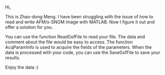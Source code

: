 Hi, 

This is Zhao-dong Meng. I have been struggling with the issue of how to read and write AFM/s-SNOM image with MATLAB. Now I figure it out and offer a solution for you.

You can use the function ReadGsfFile to read your file. 
The data and comment about the file would be easy to access. The function AcqParamInfo is used to acquire the fields of the parameters.
When the data is processed with your code, you can use the SaveGsfFile to save your results.

Enjoy the data :)
